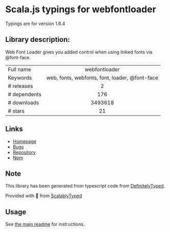
# Scala.js typings for webfontloader

Typings are for version 1.6.4

## Library description:
Web Font Loader gives you added control when using linked fonts via @font-face.

|                    |                 |
| ------------------ | :-------------: |
| Full name          | webfontloader |
| Keywords           | web, fonts, webfonts, font, loader, @font-face |
| # releases         | 2 |
| # dependents       | 176 |
| # downloads        | 3493618 |
| # stars            | 21 |

## Links
- [Homepage](https://github.com/typekit/webfontloader)
- [Bugs](https://github.com/typekit/webfontloader/issues)
- [Repository](https://github.com/typekit/webfontloader)
- [Npm](https://www.npmjs.com/package/webfontloader)
    


## Note
This library has been generated from typescript code from [DefinitelyTyped](https://definitelytyped.org).

Provided with :purple_heart: from [ScalablyTyped](https://github.com/oyvindberg/ScalablyTyped)

## Usage
See [the main readme](../../readme.md) for instructions.


